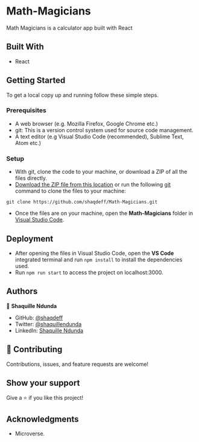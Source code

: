 # Math-Magicians

Math Magicians is a calculator app built with React

## Built With

- React

## Getting Started

To get a local copy up and running follow these simple steps.

### Prerequisites

- A web browser (e.g. Mozilla Firefox, Google Chrome etc.)
- git: This is a version control system used for source code management.
- A text editor (e.g Visual Studio Code (recommended), Sublime Text, Atom etc.)

### Setup

- With git, clone the code to your machine, or download a ZIP of all the files directly.
- [Download the ZIP file from this location](https://github.com/shaqdeff/Math-Magicians/archive/refs/heads/feature/setup.zip) or run the following [git](https://git-scm.com/) command to clone the files to your machine:

```
git clone https://github.com/shaqdeff/Math-Magicians.git
```

- Once the files are on your machine, open the **Math-Magicians** folder in [Visual Studio Code](https://code.visualstudio.com/download).

## Deployment

- After opening the files in Visual Studio Code, open the **VS Code** integrated terminal and run `npm install` to install the dependencies used.
- Run `npm run start` to access the project on localhost:3000.

## Authors

👤 **Shaquille Ndunda**

- GitHub: [@shaqdeff](https://github.com/shaqdeff)
- Twitter: [@shaquillendunda](https://twitter.com/shaquillendunda)
- LinkedIn: [Shaquille Ndunda](https://www.linkedin.com/in/shaquille-ndunda-b13a95107/)

## 🤝 Contributing

Contributions, issues, and feature requests are welcome!

## Show your support

Give a ⭐️ if you like this project!

## Acknowledgments

- Microverse.
